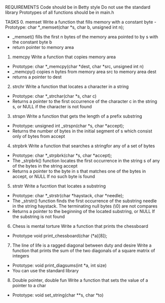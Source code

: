 REQUIREMENTS 
Code should be in Betty style
Do not use the standard library
Prototypes of all functions should be in main.h

TASKS
0. memset
Write a function that fills memory with a constant byte
-Prototype: char *_memset(char *s, char b, unsigned int n);
- _memset() fills the first n bytes of the memory area pointed to by s with the constant byte b
- return pointer to memory area

1. memcpy
Write a function that copies memory area
- Prototype: char *_memcpy(char *dest, char *src, unsigned int n)
- _memcpy() copies n bytes from memory area src to memory area dest
- returns a pointer to dest

2. strchr
Write a function that locates a character in a string
- Prototype: char *_strchar(char *s, char c)
- Returns a pointer to the first occurrence of the character c in the string s, or NULL if the character is not found

3. strspn
Write a function that gets the length of a prefix substring
- Prototype: unsigned int _strspn(char *s, char *accept);
- Returns the number of bytes in the initial segment of s which consist only of bytes from accept

4. strpbrk
Write a function that searches a stringfor any of a set of bytes
- Prototype: char *_strpbrk(char *s, char *accept);
- The _strpbrk() function locates the first occurrence in the string s of any of the bytes in the string accept
- Returns a pointer to the byte in s that matches one of the bytes in accept, or NULL If no such byte is found

5. strstr
Write a fucntion that locates a substring
- Prototype: char *_strstr(char *haystack, char *needle);
- The _strstr() function finds the first occurrence of the substring needle in the string haystack. The terminating null bytes (\0) are not compares
- Returns a pointer to the beginning of the located substring, or NULL If the substring is not found

6. Chess is mental torture
Write a function that prints the chessboard
- Prototype void print_chessboard(char (*a)[8]);

7. The line of life is a ragged diagonal between duty and desire
Write a function that prints the sum of the two diagonals of a square matrix of integers
- Prototype: void print_diagsums(int *a, int size)
- You can use the standard library

8. Double pointer, double fun
Write a function that sets the value of a pointer to a char
- Prototype: void set_string(char **s, char *to)

